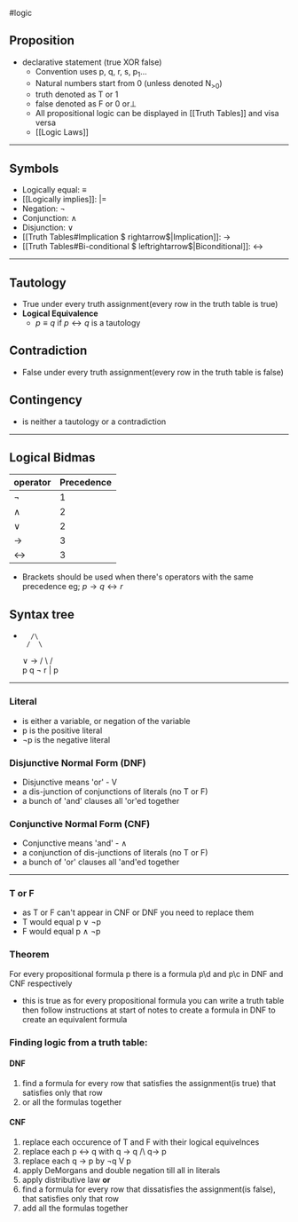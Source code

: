 #logic
## Proposition
- declarative statement (true XOR false)
	- Convention uses p, q, r, s, p<sub>1</sub>...
	- Natural numbers start from 0 (unless denoted N<sub>>0</sub>)
	- truth denoted as T or 1
	- false denoted as F or 0 or⊥
	- All propositional logic can be displayed in [[Truth Tables]] and visa versa
	- [[Logic Laws]]
---
## Symbols
- Logically equal:     $\equiv$
- [[Logically implies]]:   |=
- Negation: ¬
- Conjunction: $\wedge$
- Disjunction: $\vee$
- [[Truth Tables#Implication $ rightarrow$|Implication]]: $\rightarrow$
- [[Truth Tables#Bi-conditional $ leftrightarrow$|Biconditional]]: $\leftrightarrow$
---
## Tautology
- True under every truth assignment(every row in the truth table is true)
- **Logical Equivalence**
	- $p \equiv q$ if $p \leftrightarrow q$ is a tautology
## Contradiction
- False under every truth assignment(every row in the truth table is false)
## Contingency
- is neither a tautology or a contradiction

---
## Logical Bidmas
| operator | Precedence |
| -------- | ---------- |
| ¬        | 1          |
| $\wedge$        | 2          |
| $\vee$        | 2          |
| ->       | 3          |
| <->      | 3          |
- Brackets should be used when there's operators with the same precedence
	eg; $p \rightarrow q \leftrightarrow r$

## Syntax tree
-
		/\
	   /  \
  $\vee$           ->
/     \        /   \
p     q    ¬      r
             |
             p
---

### Literal
- is either a variable, or negation of the variable
- p is the positive literal
- ¬p is the negative literal 
### Disjunctive Normal Form (DNF)
- Disjunctive means 'or' - V
- a dis-junction of conjunctions of literals (no T or F)
- a bunch of 'and' clauses all 'or'ed together
### Conjunctive Normal Form (CNF)
- Conjunctive means 'and' - $\wedge$
- a conjunction of dis-junctions of literals (no T or F)
- a bunch of 'or' clauses all 'and'ed together
---

### T or F
- as T or F can't appear in CNF or DNF you need to replace them
- T would equal p $\vee$ ¬p
- F would equal p $\wedge$ ¬p 
### Theorem
For every propositional formula p there is a formula p\d and p\c in DNF and CNF respectively
- this is true as for every propositional formula you can write a truth table then follow instructions at start of notes to create a formula in DNF to create an equivalent formula
### Finding logic from a truth table:
#### DNF
1. find a formula for every row that satisfies the assignment(is true) that satisfies only that row
2. or all the formulas together
#### CNF
1. replace each occurence of T and F with their logical equivelnces
2. replace each p <-> q with q -> q /\ q-> p
3. replace each q -> p by ¬q V p
4. apply DeMorgans and double negation till all in literals
5. apply distributive law
	**or**
1. find a formula for every row that dissatisfies the assignment(is false), that satisfies only that row
2. add all the formulas together
